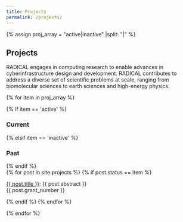 ```yaml
---
title: Projects
permalink: /projects/
---
```

{% assign proj_array = "active|inactive" |split: "|" %}

## Projects

RADICAL engages in computing research to enable advances in cyberinfrastructure design and development. RADICAL contributes to address a diverse set of scientific problems at scale, ranging from biomolecular sciences to earth sciences and high-energy physics.

{% for item in proj_array %}
<div class="pos_header">
 {% if item == 'active' %}
<h3>Current</h3>
 {% elsif item == 'inactive' %}
<h3>Past</h3>
{% endif %}
</div>

<div class="content list projects">
  {% for post in site.projects %}
     {% if post.status == item %}
     <div class="list-item-projects">
      <p align="justify" class="list-post-title">
            <a href="{{ site.baseurl }}{{ post.url }}">{{ post.title }}</a>: {{ post.abstract }}<br>{{ post.grant_number }}<br>
      </p>
    </div>
    {% endif %}
  {% endfor %}
</div>

{% endfor %}
